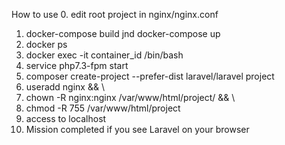 How to use
0.  edit root project in nginx/nginx.conf
1.  docker-compose build jnd docker-compose up
2.  docker ps
3.  docker exec -it container_id /bin/bash
4.  service php7.3-fpm start
5.  composer create-project --prefer-dist laravel/laravel project
6.  useradd nginx && \
7.  chown -R nginx:nginx /var/www/html/project/ && \
8.  chmod -R 755 /var/www/html/project
9.  access to localhost
10. Mission completed if you see Laravel on  your browser
